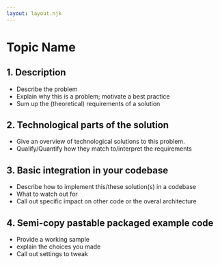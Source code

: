 ```yaml
---
layout: layout.njk
---
```

# Topic Name

## 1. Description

* Describe the problem
* Explain why this is a problem; motivate a best practice
* Sum up the (theoretical) requirements of a solution

## 2. Technological parts of the solution

* Give an overview of technological solutions to this problem.
* Qualify/Quantify how they match to/interpret the requirements

## 3. Basic integration in your codebase

* Describe how to implement this/these solution(s) in a codebase
* What to watch out for
* Call out specific impact on other code or the overal architecture

## 4. Semi-copy pastable packaged example code

* Provide a working sample
* explain the choices you made
* Call out settings to tweak

